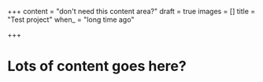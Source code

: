 +++
content = "don't need this content area?"
draft = true
images = []
title = "Test project"
when_ = "long time ago"

+++
# Lots of content goes here?